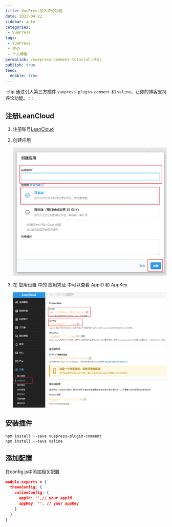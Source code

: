 ```yaml
---
title: VuePress加入评论功能
date: 2022-04-22
sidebar: auto
categories:
 - VuePress
tags: 
 - VuePress
 - 评论
 - 个人博客
permalink: /vuepress-comment-tutorial.html
publish: true
feed:
  enable: true
---
```

:::tip
通过引入第三方插件 `vuepress-plugin-comment` 和 `valine`，让你的博客支持评论功能。
:::

<!-- more -->

## 注册LeanCloud

1. 注册账号[LeanCloud](https://console.leancloud.cn/)
2. 创建应用

   ![img](./image/vuepress-comment-tutorial/1650717846774.png)
3. 在 应用设置 中的 应用凭证 中可以查看 AppID 和 AppKey

   ![img](./image/vuepress-comment-tutorial/1650718048163.png)

## 安装插件

```node
npm install --save vuepress-plugin-comment
npm install --save valine
```

## 添加配置

在config.js中添加相关配置

```json
module.exports = {
  themeConfig: {
    valineConfig: {
      appId: '',// your appId
      appKey: '', // your appKey
    }
  }
}
```
